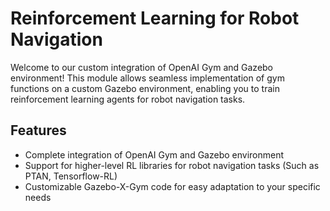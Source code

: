 # Reinforcement Learning for Robot Navigation

Welcome to our custom integration of OpenAI Gym and Gazebo environment! This module allows seamless implementation of gym functions on a custom Gazebo environment, enabling you to train reinforcement learning agents for robot navigation tasks.

## Features
- Complete integration of OpenAI Gym and Gazebo environment
- Support for higher-level RL libraries for robot navigation tasks (Such as PTAN, Tensorflow-RL)
- Customizable Gazebo-X-Gym code for easy adaptation to your specific needs
